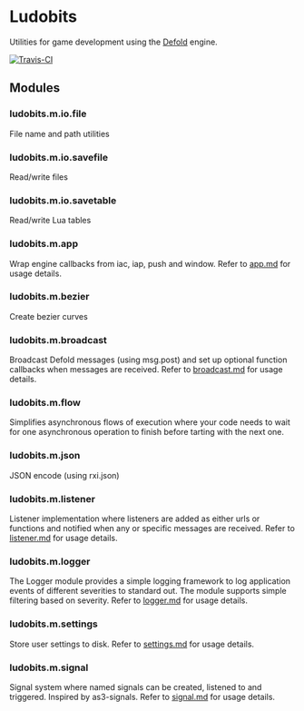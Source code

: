 # Ludobits
Utilities for game development using the [Defold](http://www.defold.com) engine.

[![Travis-CI](https://travis-ci.org/britzl/ludobits.svg?branch=master)](https://travis-ci.org/britzl/ludobits)

## Modules

### ludobits.m.io.file
File name and path utilities

### ludobits.m.io.savefile
Read/write files

### ludobits.m.io.savetable
Read/write Lua tables

### ludobits.m.app
Wrap engine callbacks from iac, iap, push and window. Refer to [app.md](ludobits/m/app.md) for usage details.

### ludobits.m.bezier
Create bezier curves

### ludobits.m.broadcast
Broadcast Defold messages (using msg.post) and set up optional function callbacks when messages are received. Refer to [broadcast.md](ludobits/m/broadcast.md) for usage details.

### ludobits.m.flow
Simplifies asynchronous flows of execution where your code needs to wait for one asynchronous operation to finish before tarting with the next one.

### ludobits.m.json
JSON encode (using rxi.json)

### ludobits.m.listener
Listener implementation where listeners are added as either urls or functions and notified when any or specific messages are received. Refer to [listener.md](ludobits/m/listener.md) for usage details.

### ludobits.m.logger
The Logger module provides a simple logging framework to log application events of different severities to standard out. The module supports simple filtering based on severity. Refer to [logger.md](ludobits/m/logger.md) for usage details.

### ludobits.m.settings
Store user settings to disk. Refer to [settings.md](ludobits/m/settings.md) for usage details.

### ludobits.m.signal
Signal system where named signals can be created, listened to and triggered. Inspired by as3-signals. Refer to [signal.md](ludobits/m/signal.md) for usage details.
